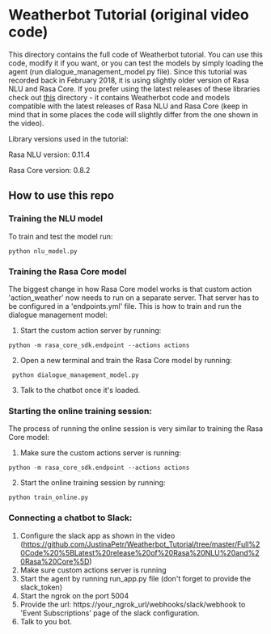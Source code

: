 # Weatherbot Tutorial (original video code)

This directory contains the full code of Weatherbot tutorial. You can use this code, modify it if you want, or you can test the models by simply loading the agent (run dialogue_management_model.py file).
Since this tutorial was recorded back in February 2018, it is using slightly older version of Rasa NLU and Rasa Core. If you prefer using the latest releases of these libraries check out
  [this](https://github.com/JustinaPetr/Weatherbot_Tutorial/tree/master/Full%20Code%20%5BLatest%20release%20of%20Rasa%20NLU%20and%20Rasa%20Core%5D) directory - it contains Weatherbot code and models compatible with the latest releases of Rasa NLU and Rasa Core (keep in mind that in some places the code will slightly differ from the one shown in the video).

Library versions used in the tutorial:

Rasa NLU version: 0.11.4

Rasa Core version: 0.8.2


## How to use this repo


### Training the NLU model

 To train and test the model run:  

``` python nlu_model.py ```

### Training the Rasa Core model

The biggest change in how Rasa Core model works is that custom action 'action_weather' now needs to run on a separate server. That server has to be configured in a 'endpoints.yml' file.  This is how to train and run the dialogue management model:  
1. Start the custom action server by running:  

``` python -m rasa_core_sdk.endpoint --actions actions ```  

2. Open a new terminal and train the Rasa Core model by running:  

``` python dialogue_management_model.py```  
 
3. Talk to the chatbot once it's loaded.  

### Starting the online training session:

The process of running the online session is very similar to training the Rasa Core model:
1. Make sure the custom actions server is running:  

``` python -m rasa_core_sdk.endpoint --actions actions ```  

2. Start the online training session by running:  

``` python train_online.py ```  

### Connecting a chatbot to Slack:
1. Configure the slack app as shown in the video (https://github.com/JustinaPetr/Weatherbot_Tutorial/tree/master/Full%20Code%20%5BLatest%20release%20of%20Rasa%20NLU%20and%20Rasa%20Core%5D)
2. Make sure custom actions server is running  
3. Start the agent by running run_app.py file (don't forget to provide the slack_token)  
4. Start the ngrok on the port 5004  
5. Provide the url: https://your_ngrok_url/webhooks/slack/webhook to 'Event Subscriptions' page of the slack configuration.  
6. Talk to you bot.  

